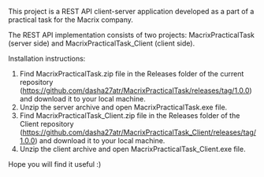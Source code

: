 This project is a REST API client-server application developed as a part of a practical task for the Macrix company.

The REST API implementation consists of two projects: MacrixPracticalTask (server side) and MacrixPracticalTask_Client (client side).

Installation instructions:
1) Find MacrixPracticalTask.zip file in the Releases folder of the current repository (https://github.com/dasha27atr/MacrixPracticalTask/releases/tag/1.0.0) and download it to your local machine.
2) Unzip the server archive and open MacrixPracticalTask.exe file.
3) Find MacrixPracticalTask_Client.zip file in the Releases folder of the Client repository (https://github.com/dasha27atr/MacrixPracticalTask_Client/releases/tag/1.0.0) and download it to your local machine.
4) Unzip the client archive and open MacrixPracticalTask_Client.exe file.

Hope you will find it useful :)
